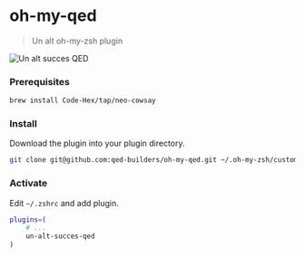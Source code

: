 # oh-my-qed
> Un alt oh-my-zsh plugin

![Un alt succes QED](https://github.com/qed-builders/oh-my-qed/assets/5159921/6ae8c3ff-07a9-4e8b-a9f1-342067ed3d47)

### Prerequisites

```sh
brew install Code-Hex/tap/neo-cowsay
```

### Install

Download the plugin into your plugin directory.

```sh
git clone git@github.com:qed-builders/oh-my-qed.git ~/.oh-my-zsh/custom/plugins/un-alt-succes-qed
```

### Activate

Edit `~/.zshrc` and add plugin.

```sh
plugins=(
    # ...
    un-alt-succes-qed
)
```


